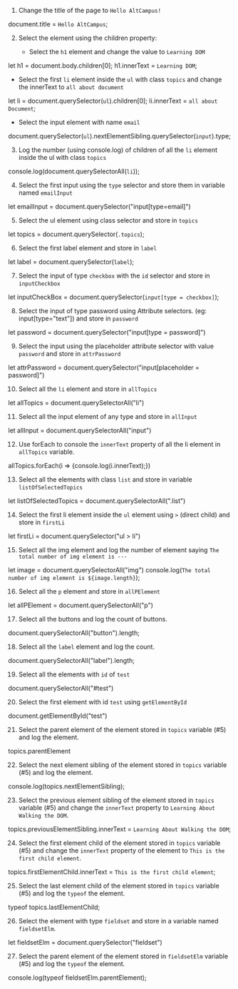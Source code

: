 1. Change the title of the page to `Hello AltCampus!`

document.title = `Hello AltCampus`;

2. Select the element using the children property:

   - Select the `h1` element and change the value to `Learning DOM`

let h1 = document.body.children[0];
h1.innerText = `Learning DOM`;

   - Select the first `li` element inside the `ul` with class `topics` and change the innerText to `all about document`

   let li = document.querySelector(`ul`).children[0];
li.innerText = `all about Document`;

   - Select the input element with name `email`

   document.querySelector(`ul`).nextElementSibling.querySelector(`input`).type;

3. Log the number (using console.log) of children of all the `li` element inside the ul with class `topics`

console.log(document.querySelectorAll(`li`));


4. Select the first input using the `type` selector and store them in variable named `emailInput`

let emailInput = document.querySelector("input[type=email]")


5. Select the ul element using class selector and store in `topics`

let topics = document.querySelector(`.topics`);

6. Select the first label element and store in `label`

let label = document.querySelector(`label`);

7. Select the input of type `checkbox` with the `id` selector and store in `inputCheckbox`

let inputCheckBox = document.querySelector(`input[type = checkbox]`);

8. Select the input of type password using Attribute selectors. (eg: input[type="text"]) and store in `password`

let password = document.querySelector("input[type = password]")


9. Select the input using the placeholder attribute selector with value `password` and store in `attrPassword`

let attrPassword = document.querySelector("input[placeholder = password]")

10. Select all the `li` element and store in `allTopics`

let allTopics = document.querySelectorAll("li")

11. Select all the input element of any type and store in `allInput`

let allInput = document.querySelectorAll("input")

12. Use forEach to console the `innerText` property of all the li element in `allTopics` variable.

allTopics.forEach(i =>  {console.log(i.innerText);})

13. Select all the elements with class `list` and store in variable `listOfSelectedTopics`

let listOfSelectedTopics = document.querySelectorAll(".list")

14. Select the first li element inside the `ul` element using `>` (direct child) and store in `firstLi`

let firstLi = document.querySelector("ul > li")


15. Select all the img element and log the number of element saying `The total number of img element is ---`

let image = document.querySelectorAll("img")
console.log(`The total number of img element is ${image.length}`);

16. Select all the `p` element and store in `allPElement`

let allPElement = document.querySelectorAll("p")

17. Select all the buttons and log the count of buttons.

document.querySelectorAll("button").length;

18. Select all the `label` element and log the count.

document.querySelectorAll("label").length;

19. Select all the elements with `id` of `test`

document.querySelectorAll("#test")

20. Select the first element with id `test` using `getElementById`

document.getElementById("test")

21. Select the parent element of the element stored in `topics` variable (#5) and log the element.

topics.parentElement

22. Select the next element sibling of the element stored in `topics` variable (#5) and log the element.

console.log(topics.nextElementSibling);

23. Select the previous element sibling of the element stored in `topics` variable (#5) and change the `innerText` property to `Learning About Walking the DOM`.

topics.previousElementSibling.innerText = `Learning About Walking the DOM`;

24. Select the first element child of the element stored in `topics` variable (#5) and change the `innerText` property of the element to `This is the first child element`.

topics.firstElementChild.innerText = `This is the first child element`;


25. Select the last element child of the element stored in `topics` variable (#5) and log the `typeof` the element.

typeof topics.lastElementChild;


26. Select the element with type `fieldset` and store in a variable named `fieldsetElm`.

let fieldsetElm = document.querySelector("fieldset")


27. Select the parent element of the element stored in `fieldsetElm` variable (#5) and log the `typeof` the element.

console.log(typeof fieldsetElm.parentElement);
